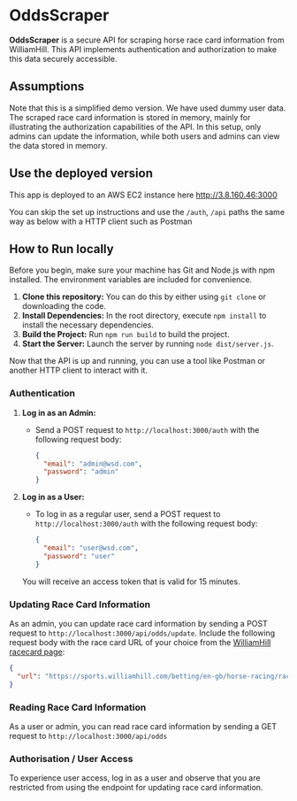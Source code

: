 # OddsScraper

**OddsScraper** is a secure API for scraping horse race card information from WilliamHill. This API implements authentication and authorization to make this data securely accessible.

## Assumptions

Note that this is a simplified demo version. We have used dummy user data. The scraped race card information is stored in memory, mainly for illustrating the authorization capabilities of the API. In this setup, only admins can update the information, while both users and admins can view the data stored in memory.

## Use the deployed version

This app is deployed to an AWS EC2 instance here http://3.8.160.46:3000

You can skip the set up instructions and use the `/auth`, `/api` paths the same way as below with a HTTP client such as Postman

## How to Run locally

Before you begin, make sure your machine has Git and Node.js with npm installed. The environment variables are included for convenience.

1. **Clone this repository:** You can do this by either using `git clone` or downloading the code.
2. **Install Dependencies:** In the root directory, execute `npm install` to install the necessary dependencies.
3. **Build the Project:** Run `npm run build` to build the project.
4. **Start the Server:** Launch the server by running `node dist/server.js`.

Now that the API is up and running, you can use a tool like Postman or another HTTP client to interact with it.

### Authentication

1. **Log in as an Admin:**

   - Send a POST request to `http://localhost:3000/auth` with the following request body:
     ```json
     {
       "email": "admin@wsd.com",
       "password": "admin"
     }
     ```

2. **Log in as a User:**

   - To log in as a regular user, send a POST request to `http://localhost:3000/auth` with the following request body:
     ```json
     {
       "email": "user@wsd.com",
       "password": "user"
     }
     ```

   You will receive an access token that is valid for 15 minutes.

### Updating Race Card Information

As an admin, you can update race card information by sending a POST request to `http://localhost:3000/api/odds/update`. Include the following request body with the race card URL of your choice from the [WilliamHill racecard page](https://sports.williamhill.com/betting/en-gb/horse-racing/meetings):

```json
{
  "url": "https://sports.williamhill.com/betting/en-gb/horse-racing/racecard/OB_EV29130142/1740-leicester"
}
```

### Reading Race Card Information

As a user or admin, you can read race card information by sending a GET request to `http://localhost:3000/api/odds`

### Authorisation / User Access

To experience user access, log in as a user and observe that you are restricted from using the endpoint for updating race card information.
